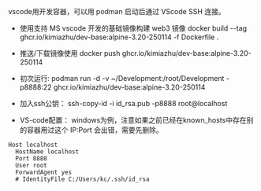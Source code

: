vscode用开发容器，可以用 podman 启动后通过 VScode SSH 连接。


- 使用支持 MS vscode 开发的基础镜像构建 web3 镜像
docker build --tag ghcr.io/kimiazhu/dev-base:alpine-3.20-250114 -f Dockerfile .

- 推送/下载镜像使用
docker push ghcr.io/kimiazhu/dev-base:alpine-3.20-250114

- 初次运行:
podman run -d -v ~/Development:/root/Development -p8888:22 ghcr.io/kimiazhu/dev-base:alpine-3.20-250114

- 加入ssh公钥：
ssh-copy-id -i id_rsa.pub -p8888 root@localhost

- VS-code配置：
windows为例，注意如果之前已经在known_hosts中存在别的容器用过这个 IP:Port 会出错，需要先删除。
```
Host localhost
  HostName localhost
  Port 8888
  User root
  ForwardAgent yes
  # IdentityFile C:/Users/kc/.ssh/id_rsa
```

